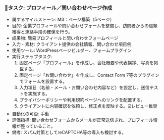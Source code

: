 ### 🔹タスク: プロフィール／問い合わせページ作成
- 属するマイルストーン: M3：ページ構築（5ページ）
- 目的: 企業プロフィールや問い合わせフォームを整備し、訪問者からの信頼獲得と連絡手段の確保を行う。
- 成果物: 簡易プロフィールと問い合わせフォームページ
- 入力・素材: クライアント提供の会社情報、問い合わせ項目例
- 使用ツール: WordPressページビルダー、フォームプラグイン
- 実行ステップタスク:
  1. 固定ページ「プロフィール」を作成し、会社概要や代表挨拶、写真を掲載する。
  2. 固定ページ「お問い合わせ」を作成し、Contact Form 7等のプラグインでフォームを設置する。
  3. 入力項目（名前・メール・お問い合わせ内容など）を設定し、送信テストを実施する。
  4. プライバシーポリシーや利用規約ページへのリンクを配置する。
  5. クライアントに内容確認を依頼し、修正点を反映する。☑️レビュー推奨
- 自動化の可否: 手動
- 評価指標: 問い合わせフォームからメールが正常送信され、プロフィール情報が整っていること。
- 備考: スパム対策としてreCAPTCHA等の導入も検討する。
